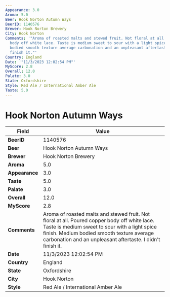 ```yaml
---
Appearance: 3.0
Aroma: 5.0
Beer: Hook Norton Autumn Ways
BeerID: 1140576
Brewer: Hook Norton Brewery
City: Hook Norton
Comments: '"Aroma of roasted malts and stewed fruit. Not floral at all. Poured copper
  body off white lace. Taste is medium sweet to sour with a light spice finish. Medium
  bodied smooth texture average carbonation and an unpleasant aftertaste. I didn''t
  finish it."'
Country: England
Date: '"11/3/2023 12:02:54 PM"'
MyScore: 2.8
Overall: 12.0
Palate: 3.0
State: Oxfordshire
Style: Red Ale / International Amber Ale
Taste: 5.0
---
```


# Hook Norton Autumn Ways

| Field         | Value |
|---------------|-------|
| **BeerID** | 1140576 |
| **Beer** | Hook Norton Autumn Ways |
| **Brewer** | Hook Norton Brewery |
| **Aroma** | 5.0 |
| **Appearance** | 3.0 |
| **Taste** | 5.0 |
| **Palate** | 3.0 |
| **Overall** | 12.0 |
| **MyScore** | 2.8 |
| **Comments** | Aroma of roasted malts and stewed fruit. Not floral at all. Poured copper body off white lace. Taste is medium sweet to sour with a light spice finish. Medium bodied smooth texture average carbonation and an unpleasant aftertaste. I didn't finish it. |
| **Date** | 11/3/2023 12:02:54 PM |
| **Country** | England |
| **State** | Oxfordshire |
| **City** | Hook Norton |
| **Style** | Red Ale / International Amber Ale |
